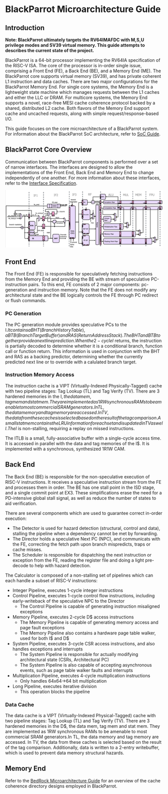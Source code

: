 # BlackParrot Microarchitecture Guide
## Introduction
**Note: BlackParrot ultimately targets the RV64IMAFDC with M,S,U privilege modes and SV39 virtual memory. This guide attempts to describes the current state of the project.**

BlackParrot is a 64-bit processor implementing the RV64IA specification of the RISC-V ISA. The core of the processor is in-order single issue, comprising a Front End (FE), a Back End (BE), and a Memory End (ME). The BlackParrot core supports virtual memory (SV39), and has private coherent L1 instruction and data caches. There are two major configurations for the BlackParrot Memory End. For single core systems, the Memory End is a lightweight state machine which manages requests between the L1 caches and either the LLC or DRAM. For multicore systems, the Memory End supports a novel, race-free MESI cache coherence protocol backed by a shared, distributed L2 cache. Both flavors of the Memory End support cache and uncached requests, along with simple request/response-based I/O.

This guide focuses on the core microarchitecture of a BlackParrot system. For information about the BlackParrot SoC architecture, refer to [SoC Guide](platform_guide.md).

## BlackParrot Core Overview
Communication between BlackParrot components is performed over a set of narrow interfaces. The interfaces are designed to allow the implementations of the Front End, Back End and Memory End to change independently of one another. For more information about these interfaces, refer to the [Interface Specification](interface_specification.md).

![Pipeline diagram](core_micro.png)

## Front End
The Front End (FE) is responsible for speculatively fetching instructions from the Memory End and providing the BE with stream of speculative PC-instruction pairs. To this end, FE consists of 2 major components: pc-generation and instruction memory. Note that the FE does not modify any architectural state and the BE logically controls the FE through PC redirect or flush commands.

### PC Generation
The PC generation module provides speculative PCs to the I$. It contains a BHT (Branch History Table), a BTB (Branch Target Buffer) and RAS (Return Address Stack). The BHT and BTB together provide a next line prediction. When the 2-cycle I$ returns, the instruction is partially decoded to determine whether it is a conditional branch, function call or function return. This information is used in conjunction with the BHT and RAS as a backing predictor, determining whether the currently predicted next line or to override with a calulated branch target.

### Instruction Memory Access
The instruction cache is a VIPT (Virtually-Indexed Physically-Tagged) cache with two pipeline stages: Tag Lookup (TL) and Tag Verify (TV). There are 3 hardened memories in the I$, the data mem, tag mem and stat mem. They are implemented as 1RW synchronous RAMs to be amenable to most commercial SRAM generators. In TL, the data memory and tag memory are accessed. In TV, the data from these caches is selected based on the result of the tag comparison. A small stat mem contains the LRU information for each set and is updated in TV as well. The I$ is non-stalling, requiring a replay on missed instructions.

The ITLB is a small, fully-associative buffer with a single-cycle access time. It is accessed in parallel with the data and tag memories of the I$. It is implemented with a synchronous, synthesized 1R1W CAM.

## Back End
The Back End (BE) is responsible for the non-speculative execution of RISC-V instructions. It receives a speculative instruction stream from the FE and processes them in order. The BE has one stall point in the ISD stage, and a single commit point at EX3. These simplifications erase the need for a PD-intensive global stall signal, as well as reduce the number of states to aid verification.

There are several components which are used to guarantee correct in-order execution:
- The Detector is used for hazard detection (structural, control and data), stalling the pipeline when a dependency cannot be met by forwarding.
- The Director holds a speculative Next PC (NPC), and communicats with the FE, correcting the fetch path upon branch mispredicts, traps or cache misses.
- The Scheduler is responsible for dispatching the next instruction or exception from the FE, reading the register file and doing a light pre-decode to help with hazard detection.

The Calculator is composed of a non-stalling set of pipelines which can each handle a subset of
RISC-V instructions:
- Integer Pipeline, executes 1-cycle integer instructions
- Control Pipeline, executes 1-cycle control flow instructions, including early-writeback of
  the speculative NPC to the Director
  - The Control Pipeline is capable of generating instruction misaligned exceptions
- Memory Pipeline, executes 2-cycle D$ access instructions
  - The Memory Pipeline is capable of generating memory access and page fault exceptions
  - The Memory Pipeline also contains a hardware page table walker, used for both I$ and D$
- System Pipeline, executes 3-cycle CSR access instructions, and also handles exceptions and
  interrupts
  - The System Pipeline is responsible for actually modifying architectural state (CSRs,
    Architectural PC)
  - The System Pipeline is also capable of accepting asynchronous events, such as page table walker
    faults and interrupts
- Multiplication Pipeline, executes 4-cycle multiplication instructions
  - Only handles 64x64->64 bit multiplication
- Long Pipeline, executes iterative division
  - This operation blocks the pipeline

### Data Cache
The data cache is a VIPT (Virtually-Indexed Physical-Tagged) cache with two pipeline stages: Tag Lookup (TL) and Tag Verify (TV). There are 3 hardened memories in the D$, the data mem, tag mem and stat mem. They are implemented as 1RW synchronous RAMs to be amenable to most commercial SRAM generators.In TL, the data memory and tag memory are accessed. In TV, the data from these caches is selected based on the result of the tag comparison. Additionally, data is written to a 2-entry writebuffer, which is used to prevent data memory structural hazards.

## Memory End
Refer to the [BedRock Microarchitecture Guide](bedrock_uarch_guide.md) for an overview of the cache
coherence directory designs employed in BlackParrot.

